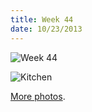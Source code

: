 ```yaml
---
title: Week 44
date: 10/23/2013
---
```


![Week 44](https://lh4.googleusercontent.com/-k2MCFar_jQY/UmoQBDgQ_3I/AAAAAAAAQqY/PJkPeZM-32U/w1430-h1432-no/Zeek+Week+44+Graphic.jpg)

![Kitchen](https://lh4.googleusercontent.com/-svjbU107qrc/UmoRdK7SZ-I/AAAAAAAAQsM/8m5UFNYoHd0/w806-h1432-no/IMG_20131014_185509305.jpg)

[More photos](https://plus.google.com/photos/109995794392976695103/albums/5938576662105648321).

